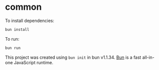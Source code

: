 # common

To install dependencies:

```bash
bun install
```

To run:

```bash
bun run  
```

This project was created using `bun init` in bun v1.1.34. [Bun](https://bun.sh) is a fast all-in-one JavaScript runtime.
